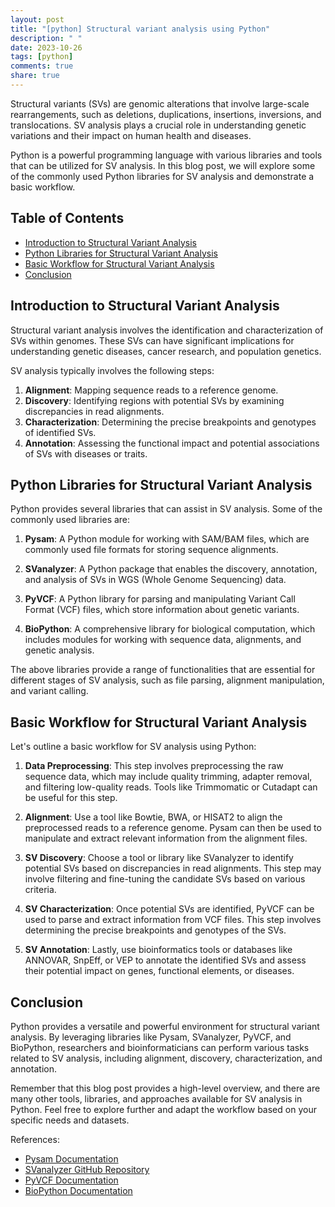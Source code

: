 ```yaml
---
layout: post
title: "[python] Structural variant analysis using Python"
description: " "
date: 2023-10-26
tags: [python]
comments: true
share: true
---
```


Structural variants (SVs) are genomic alterations that involve large-scale rearrangements, such as deletions, duplications, insertions, inversions, and translocations. SV analysis plays a crucial role in understanding genetic variations and their impact on human health and diseases.

Python is a powerful programming language with various libraries and tools that can be utilized for SV analysis. In this blog post, we will explore some of the commonly used Python libraries for SV analysis and demonstrate a basic workflow.

## Table of Contents
- [Introduction to Structural Variant Analysis](#introduction-to-structural-variant-analysis)
- [Python Libraries for Structural Variant Analysis](#python-libraries-for-structural-variant-analysis)
- [Basic Workflow for Structural Variant Analysis](#basic-workflow-for-structural-variant-analysis)
- [Conclusion](#conclusion)

## Introduction to Structural Variant Analysis

Structural variant analysis involves the identification and characterization of SVs within genomes. These SVs can have significant implications for understanding genetic diseases, cancer research, and population genetics.

SV analysis typically involves the following steps:
1. **Alignment**: Mapping sequence reads to a reference genome.
2. **Discovery**: Identifying regions with potential SVs by examining discrepancies in read alignments.
3. **Characterization**: Determining the precise breakpoints and genotypes of identified SVs.
4. **Annotation**: Assessing the functional impact and potential associations of SVs with diseases or traits.

## Python Libraries for Structural Variant Analysis

Python provides several libraries that can assist in SV analysis. Some of the commonly used libraries are:

1. **Pysam**: A Python module for working with SAM/BAM files, which are commonly used file formats for storing sequence alignments.

2. **SVanalyzer**: A Python package that enables the discovery, annotation, and analysis of SVs in WGS (Whole Genome Sequencing) data.

3. **PyVCF**: A Python library for parsing and manipulating Variant Call Format (VCF) files, which store information about genetic variants.

4. **BioPython**: A comprehensive library for biological computation, which includes modules for working with sequence data, alignments, and genetic analysis.

The above libraries provide a range of functionalities that are essential for different stages of SV analysis, such as file parsing, alignment manipulation, and variant calling.

## Basic Workflow for Structural Variant Analysis

Let's outline a basic workflow for SV analysis using Python:

1. **Data Preprocessing**: This step involves preprocessing the raw sequence data, which may include quality trimming, adapter removal, and filtering low-quality reads. Tools like Trimmomatic or Cutadapt can be useful for this step.

2. **Alignment**: Use a tool like Bowtie, BWA, or HISAT2 to align the preprocessed reads to a reference genome. Pysam can then be used to manipulate and extract relevant information from the alignment files.

3. **SV Discovery**: Choose a tool or library like SVanalyzer to identify potential SVs based on discrepancies in read alignments. This step may involve filtering and fine-tuning the candidate SVs based on various criteria.

4. **SV Characterization**: Once potential SVs are identified, PyVCF can be used to parse and extract information from VCF files. This step involves determining the precise breakpoints and genotypes of the SVs.

5. **SV Annotation**: Lastly, use bioinformatics tools or databases like ANNOVAR, SnpEff, or VEP to annotate the identified SVs and assess their potential impact on genes, functional elements, or diseases.

## Conclusion

Python provides a versatile and powerful environment for structural variant analysis. By leveraging libraries like Pysam, SVanalyzer, PyVCF, and BioPython, researchers and bioinformaticians can perform various tasks related to SV analysis, including alignment, discovery, characterization, and annotation.

Remember that this blog post provides a high-level overview, and there are many other tools, libraries, and approaches available for SV analysis in Python. Feel free to explore further and adapt the workflow based on your specific needs and datasets.

References:
- [Pysam Documentation](https://pysam.readthedocs.io)
- [SVanalyzer GitHub Repository](https://github.com/walaj/svanalyzer)
- [PyVCF Documentation](https://pyvcf.readthedocs.io)
- [BioPython Documentation](https://biopython.org)